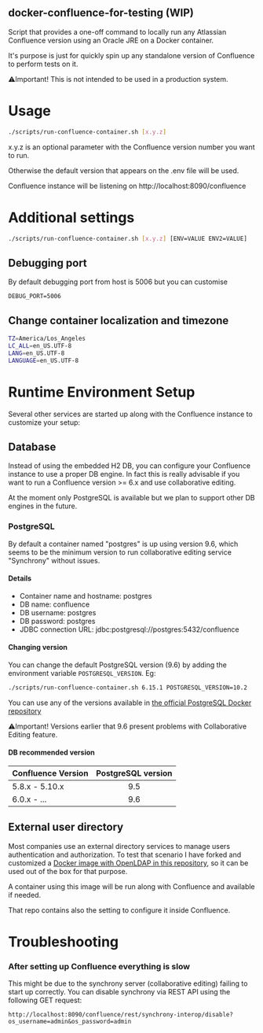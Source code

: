docker-confluence-for-testing (WIP)
---

 
Script that provides a one-off command to locally run any Atlassian Confluence version using an Oracle JRE on a Docker container.

It's purpose is just for quickly spin up any standalone version of Confluence to perform tests on it.

⚠️Important! This is not intended to be used in a production system.

# Usage

```bash
./scripts/run-confluence-container.sh [x.y.z]

```
x.y.z is an optional parameter with the Confluence version number you want to run.

Otherwise the default version that appears on the .env file will be used.

Confluence instance will be listening on http://localhost:8090/confluence

# Additional settings

```bash
./scripts/run-confluence-container.sh [x.y.z] [ENV=VALUE ENV2=VALUE]
```

## Debugging port
By default debugging port from host is 5006 but you can customise
```
DEBUG_PORT=5006
```

## Change container localization and timezone
 ```bash
 TZ=America/Los_Angeles
 LC_ALL=en_US.UTF-8
 LANG=en_US.UTF-8
 LANGUAGE=en_US.UTF-8
 ```

# Runtime Environment Setup
Several other services are started up along with the Confluence instance to customize your setup:

## Database
Instead of using the embedded H2 DB, you can configure your Confluence instance to use a proper DB engine. In fact this is really advisable if you want to run a Confluence version >= 6.x and use collaborative editing.

At the moment only PostgreSQL is available but we plan to support other DB engines in the future.

### PostgreSQL
By default a container named "postgres" is up using version 9.6, which seems to be the minimum version to run collaborative editing service "Synchrony" without issues.

#### Details
- Container name and hostname: postgres
- DB name: confluence
- DB username: postgres
- DB password: postgres
- JDBC connection URL: jdbc:postgresql://postgres:5432/confluence

#### Changing version
You can change the default PostgreSQL version (9.6) by adding the environment variable `POSTGRESQL_VERSION`. Eg:
```bash
./scripts/run-confluence-container.sh 6.15.1 POSTGRESQL_VERSION=10.2
```

You can use any of the versions available in [the official PostgreSQL Docker repository](https://hub.docker.com/_/postgres)

⚠️Important! Versions earlier that 9.6 present problems with Collaborative Editing feature.

#### DB recommended version
| Confluence Version | PostgreSQL version |
| ------------------ |:------------------:|
| 5.8.x - 5.10.x | 9.5 |
| 6.0.x - ... | 9.6 |

## External user directory
Most companies use an external directory services to manage users authentication and authorization. To test that scenario I have forked and customized a [Docker image with OpenLDAP in this repository](https://github.com/aruizca/docker-test-openldap), so it can be used out of the box for that purpose.

A container using this image will be run along with Confluence and available if needed.

That repo contains also the setting to configure it inside Confluence.

# Troubleshooting

### After setting up Confluence everything is slow
This might be due to the synchrony server (collaborative editing) failing to start up correctly. You can disable synchrony via REST API using the following GET request:
```
http://localhost:8090/confluence/rest/synchrony-interop/disable?os_username=admin&os_password=admin
```